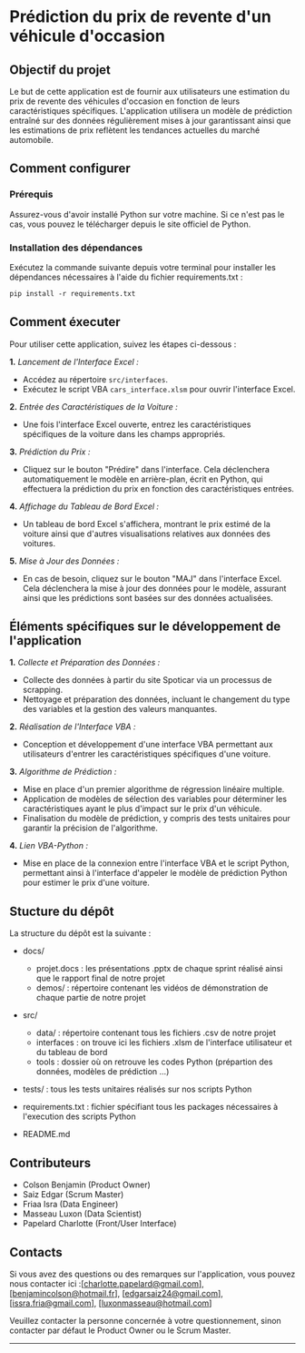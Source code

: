 # Prédiction du prix de revente d'un véhicule d'occasion 
## Objectif du projet 

Le but de cette application est de fournir aux utilisateurs une estimation du prix de revente des véhicules d'occasion en fonction de leurs caractéristiques spécifiques. L'application utilisera un modèle de prédiction entraîné sur des données régulièrement mises à jour garantissant ainsi que les estimations de prix reflètent les tendances actuelles du marché automobile.

## Comment configurer 
### Prérequis
Assurez-vous d'avoir installé Python sur votre machine. Si ce n'est pas le cas, vous pouvez le télécharger depuis le site officiel de Python.
### Installation des dépendances
Exécutez la commande suivante depuis votre terminal pour installer les dépendances nécessaires à l'aide du fichier requirements.txt :

```markdown
pip install -r requirements.txt
```
## Comment éxecuter 
Pour utiliser cette application, suivez les étapes ci-dessous :

**1.** *Lancement de l'Interface Excel :*
   - Accédez au répertoire `src/interfaces`.
   - Exécutez le script VBA `cars_interface.xlsm` pour ouvrir l'interface Excel.

**2.** *Entrée des Caractéristiques de la Voiture :*
   - Une fois l'interface Excel ouverte, entrez les caractéristiques spécifiques de la voiture dans les champs appropriés.

**3.** *Prédiction du Prix :*
   - Cliquez sur le bouton "Prédire" dans l'interface. Cela déclenchera automatiquement le modèle en arrière-plan, écrit en Python, qui effectuera la prédiction du prix en fonction des caractéristiques entrées.

**4.** *Affichage du Tableau de Bord Excel :*
   - Un tableau de bord Excel s'affichera, montrant le prix estimé de la voiture ainsi que d'autres visualisations relatives aux données des voitures.

**5.** *Mise à Jour des Données :*
   - En cas de besoin, cliquez sur le bouton "MAJ" dans l'interface Excel. Cela déclenchera la mise à jour des données pour le modèle, assurant ainsi que les prédictions sont basées sur des données actualisées.

## Éléments spécifiques sur le développement de l'application

**1.** *Collecte et Préparation des Données :*
   - Collecte des données à partir du site Spoticar via un processus de scrapping.
   - Nettoyage et préparation des données, incluant le changement du type des variables et la gestion des valeurs manquantes.

**2.** *Réalisation de l'Interface VBA :*
   - Conception et développement d'une interface VBA permettant aux utilisateurs d'entrer les caractéristiques spécifiques d'une voiture.

**3.** *Algorithme de Prédiction :*
   - Mise en place d'un premier algorithme de régression linéaire multiple.
   - Application de modèles de sélection des variables pour déterminer les caractéristiques ayant le plus d'impact sur le prix d'un véhicule.
   - Finalisation du modèle de prédiction, y compris des tests unitaires pour garantir la précision de l'algorithme.

**4.** *Lien VBA-Python :*
   - Mise en place de la connexion entre l'interface VBA et le script Python, permettant ainsi à l'interface d'appeler le modèle de prédiction Python pour estimer le prix d'une voiture.
## Stucture du dépôt 
La structure du dépôt est la suivante :

- docs/                    
  - projet.docs : les présentations .pptx de chaque sprint réalisé ainsi que le rapport final de notre projet  
  - demos/ : répertoire contenant les vidéos de démonstration de chaque partie de notre projet
  
- src/               
  - data/ : répertoire contenant tous les fichiers .csv de notre projet
  - interfaces : on trouve ici les fichiers .xlsm de l'interface utilisateur et du tableau de bord 
  - tools : dossier où on retrouve les codes Python (prépartion des données, modèles de prédiction ...)
- tests/  : tous les tests unitaires réalisés sur nos scripts Python              
- requirements.txt  : fichier spécifiant tous les packages nécessaires à l'execution des scripts Python
- README.md          




## Contributeurs

- Colson Benjamin (Product Owner)
- Saiz Edgar (Scrum Master)
- Friaa Isra (Data Engineer)
- Masseau Luxon (Data Scientist)
- Papelard Charlotte (Front/User Interface)

## Contacts

Si vous avez des questions ou des remarques sur l'application, vous pouvez nous contacter ici :[charlotte.papelard@gmail.com], [benjamincolson@hotmail.fr], [edgarsaiz24@gmail.com], [issra.fria@gmail.com], [luxonmasseau@hotmail.com]

Veuillez contacter la personne concernée à votre questionnement, sinon contacter par défaut le Product Owner ou le Scrum Master.

  ----
